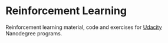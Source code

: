 # Reinforcement Learning

Reinforcement learning material, code and exercises for [Udacity](https://www.udacity.com/) Nanodegree programs.

